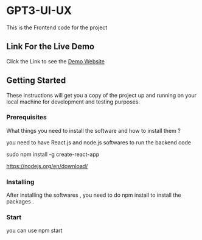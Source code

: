 # GPT3-UI-UX

This is the Frontend code for the project

## Link For the Live Demo
 
Click the Link to see the [Demo Website](https://cerulean-medovik-ecb427.netlify.app/)

## Getting Started

These instructions will get you a copy of the project up and running on your local machine for development and testing purposes.

### Prerequisites

What things you need to install the software and how to install them ?

you need to have React.js and node.js softwares to run the backend code

sudo npm install -g create-react-app

https://nodejs.org/en/download/

### Installing 

After installing the softwares , you need to do npm install to install the packages .

### Start 

you can use npm start
